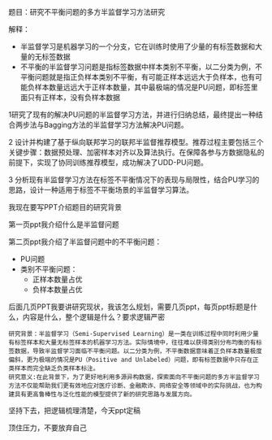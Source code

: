 题目：研究不平衡问题的多方半监督学习方法研究

解释：

- 半监督学习是机器学习的一个分支，它在训练时使用了少量的有标签数据和大量的无标签数据
- 不平衡的半监督学习问题是指标签数据中样本类别不平衡，以二分类为例，不平衡问题就是指正负样本类别不平衡，有可能正样本远远大于负样本，也有可能负样本数量远远大于正样本数量，其中最极端的情况是PU问题，即标签里面只有正样本，没有负样本数据



1研究了现有的解决PU问题的半监督学习方法，并进行归纳总结，最终提出一种结合两步法与Bagging方法的半监督学习方法解决PU问题。

2 设计并构建了基于纵向联邦学习的联邦半监督推荐模型。推荐过程主要包括三个关键步骤：数据预处理、加密样本对齐以及算法执行。在保障各参与方数据隐私的前提下，实现了协同训练推荐模型，成功解决了UDD-PU问题。

3 分析现有半监督学习方法在标签不平衡情况下的表现与局限性，结合PU学习的思路，设计一种适用于标签不平衡场景的半监督学习算法。



我现在要写PPT介绍题目的研究背景

第一页ppt我介绍什么是半监督问题

第二页ppt我介绍了半监督问题中的不平衡问题：

- PU问题
- 类别不平衡问题：
  - 正样本数量占优
  - 负样本数量占优

后面几页PPT我要讲研究现状，我该怎么规划，需要几页ppt，每页ppt标题是什么，内容是什么，整个逻辑是什么？要求逻辑严密

```
研究背景：半监督学习（Semi-Supervised Learning）是一类在训练过程中同时利用少量有标签样本和大量无标签样本的机器学习方法。实际情境中，往往难以获得类别分布均衡的有标签数据，导致半监督学习面临不平衡问题。以二分类为例，不平衡数据意味着正负样本数量极度偏斜，更为极端的情况是PU（Positive and Unlabeled）问题，即有标签数据中只存在正类样本而完全缺乏负类样本标注。
研究意义:在此背景下，为了更好地利用多源异构数据，探索面向不平衡问题的多方半监督学习方法不仅能帮助我们更有效地应对医疗诊断、金融欺诈、网络安全等领域中的实际挑战，也为构建具有更高鲁棒性与泛化性能的模型提供了新的研究思路与发展方向。
```

坚持下去，把逻辑梳理清楚，今天ppt定稿

顶住压力，不要放弃自己

